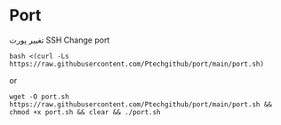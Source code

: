 # Port
تغییر پورت SSH
Change port




```
bash <(curl -Ls https://raw.githubusercontent.com/Ptechgithub/port/main/port.sh)
```

or

```
wget -O port.sh https://raw.githubusercontent.com/Ptechgithub/port/main/port.sh && chmod +x port.sh && clear && ./port.sh
```
